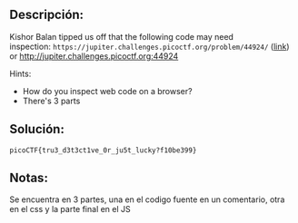## Descripción:
Kishor Balan tipped us off that the following code may need inspection: `https://jupiter.challenges.picoctf.org/problem/44924/` ([link](https://jupiter.challenges.picoctf.org/problem/44924/)) or http://jupiter.challenges.picoctf.org:44924

Hints:
- How do you inspect web code on a browser?
- There's 3 parts

## Solución:
```
picoCTF{tru3_d3t3ct1ve_0r_ju5t_lucky?f10be399}
```

## Notas:
Se encuentra en 3 partes, una en el codigo fuente en un comentario, otra en el css y la parte final en el JS